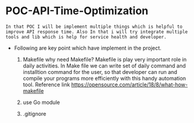 # POC-API-Time-Optimization
    In that POC I will be implement multiple things which is helpful to improve API response time. Also In that i will try integrate multiple tools and lib which is help for service health and developer.

- Following are key point which have implement in the project.
  
     1. Makefile 
        why need Makefile?
            Makefile is play very important role in daily activities. In Make file we can write set of daily command and installtion command for the user, so that developer can run and compile your programs more efficiently with this handy automation tool.
        Reference link
        https://opensource.com/article/18/8/what-how-makefile
    
    2. use Go module
    3. .gitignore 
    